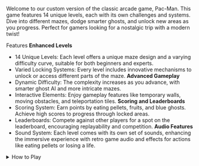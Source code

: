 
Welcome to our custom version of the classic arcade game, Pac-Man. This game features 14 unique levels, each with its own challenges and systems. Dive into different mazes, dodge smarter ghosts, and unlock new areas as you progress. Perfect for gamers looking for a nostalgic trip with a modern twist!


Features
**Enhanced Levels**
-  14 Unique Levels: Each level offers a unique maze design and a varying difficulty curve, suitable for both beginners and experts.
-  Varied Locking Systems: Every level includes innovative mechanisms to unlock or access different parts of the maze.
**Advanced Gameplay**
-  Dynamic Difficulty: The complexity increases as you advance, with smarter ghost AI and more intricate mazes.
-  Interactive Elements: Enjoy gameplay features like temporary walls, moving obstacles, and teleportation tiles.
**Scoring and Leaderboards**
-  Scoring System: Earn points by eating pellets, fruits, and blue ghosts. Achieve high scores to progress through locked areas.
-  Leaderboards: Compete against other players for a spot on the leaderboard, encouraging replayability and competition.
**Audio Features**
-  Sound System: Each level comes with its own set of sounds, enhancing the immersive experience with retro game audio and effects for actions like eating pellets or losing a life.
<details>
<summary>How to Play</summary>
-  Navigate the Maze: Use the arrow keys to guide Pac-Man through the maze.
-  Eat Pellets: Clear the maze by eating all pellets while avoiding the ghosts.
-  Use Power Pellets: Gain the temporary ability to eat ghosts for extra points.
-  Unlock Areas: Fulfill specific conditions to unlock new paths and challenges.
-  Aim for High Scores: Increase your score for leaderboard ranking and to unlock advanced levels.
</details>
